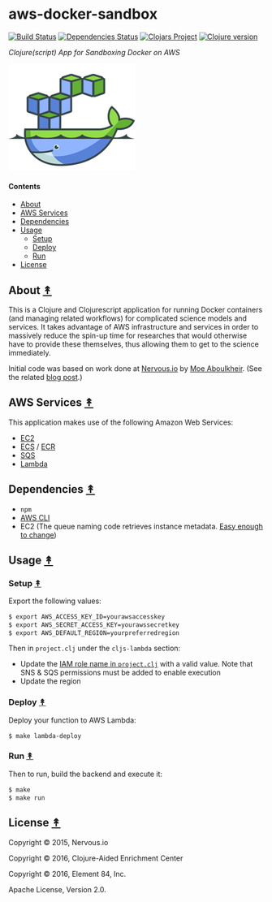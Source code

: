 # aws-docker-sandbox

[![Build Status][travis-badge]][travis]
[![Dependencies Status][deps-badge]][deps]
[![Clojars Project][clojars-badge]][clojars]
[![Clojure version][clojure-v]](project.clj)

*Clojure(script) App for Sandboxing Docker on AWS*

[![Project Logo][logo]][logo-large]


#### Contents

* [About](#about-)
* [AWS Services](#aws-services-)
* [Dependencies](#dependencies-)
* [Usage](#usage-)
  * [Setup](#setup-)
  * [Deploy](#deploy-)
  * [Run](#run-)
* [License](#license-)


## About [&#x219F;](#contents)

This is a Clojure and Clojurescript application for running Docker containers
(and managing related workflows) for complicated science models and services.
It takes advantage of AWS infrastructure and services in order to massively
reduce the spin-up time for researches that would otherwise have to provide
these themselves, thus allowing them to get to the science immediately.

Initial code was based on work done at [Nervous.io][nervous] by
[Moe Aboulkheir][moe]. (See the related [blog post][orig blog post].)


## AWS Services [&#x219F;](#contents)

This application makes use of the following Amazon Web Services:

* [EC2][ec2]
* [ECS][ecs] / [ECR][ecr]
* [SQS][sqs]
* [Lambda][lambda]


## Dependencies [&#x219F;](#contents)
  - `npm`
  - [AWS CLI][aws cli]
  - EC2 (The queue naming code retrieves instance metadata.
   [Easy enough to change][queue naming code])


## Usage [&#x219F;](#contents)


### Setup [&#x219F;](#contents)

Export the following values:

```
$ export AWS_ACCESS_KEY_ID=yourawsaccesskey
$ export AWS_SECRET_ACCESS_KEY=yourawssecretkey
$ export AWS_DEFAULT_REGION=yourpreferredregion
```

Then in `project.clj` under the `cljs-lambda` section:

* Update the [IAM role name in `project.clj`][cljs-lambda] with a valid value.
  Note that SNS & SQS permissions must be added to enable execution
* Update the region


### Deploy [&#x219F;](#contents)

Deploy your function to AWS Lambda:

```
$ make lambda-deploy
```


### Run [&#x219F;](#contents)

Then to run, build the backend and execute it:

```
$ make
$ make run
```


## License [&#x219F;](#contents)

Copyright © 2015, Nervous.io

Copyright © 2016, Clojure-Aided Enrichment Center

Copyright © 2016, Element 84, Inc.

Apache License, Version 2.0.


<!-- Named page links below: /-->

[travis]: https://travis-ci.org/clojusc/aws-docker-sandbox
[travis-badge]: https://travis-ci.org/clojusc/aws-docker-sandbox.png?branch=master
[deps]: http://jarkeeper.com/clojusc/aws-docker-sandbox
[deps-badge]: http://jarkeeper.com/clojusc/aws-docker-sandbox/status.svg
[logo]: resources/images/aws-docker-sandbox-small.png
[logo-large]: resources/images/aws-docker-sandbox-medium.png
[tag-badge]: https://img.shields.io/github/tag/clojusc/aws-docker-sandbox.svg?maxAge=2592000
[tag]: https://github.com/clojusc/aws-docker-sandbox/tags
[clojure-v]: https://img.shields.io/badge/clojure-1.8.0-blue.svg
[clojars]: https://clojars.org/clojusc/aws-docker-sandbox
[clojars-badge]: https://img.shields.io/clojars/v/clojusc/aws-docker-sandbox.svg
[nervous]: https://github.com/nervous-systems
[moe]: https://github.com/moea
[orig blog post]: https://nervous.io/clojure/clojurescript/node/aws/2015/08/09/chemtrails/
[ec2]: http://docs.aws.amazon.com/AWSEC2/latest/UserGuide/concepts.html
[ecs]: http://docs.aws.amazon.com/AmazonECS/latest/developerguide/Welcome.html
[ecr]: http://docs.aws.amazon.com/AmazonECR/latest/userguide/Registries.html
[sqs]: http://docs.aws.amazon.com/AWSSimpleQueueService/latest/SQSDeveloperGuide/Welcome.html
[lambda]: https://docs.aws.amazon.com/lambda/latest/dg/welcome.html
[aws cli]: https://aws.amazon.com/cli/
[queue naming code]: https://github.com/nervous-systems/chemtrack-example/blob/master/backend/chemtrack/backend/util.cljs#L23
[cljs-lambda]: https://github.com/nervous-systems/cljs-lambda
